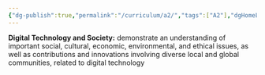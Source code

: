 ```yaml
---
{"dg-publish":true,"permalink":"/curriculum/a2/","tags":["A2"],"dgHomeLink":false}
---
```


**Digital Technology and Society:** demonstrate an understanding of important social, cultural, economic, environmental, and ethical issues, as well as contributions and innovations involving diverse local and global communities, related to digital technology